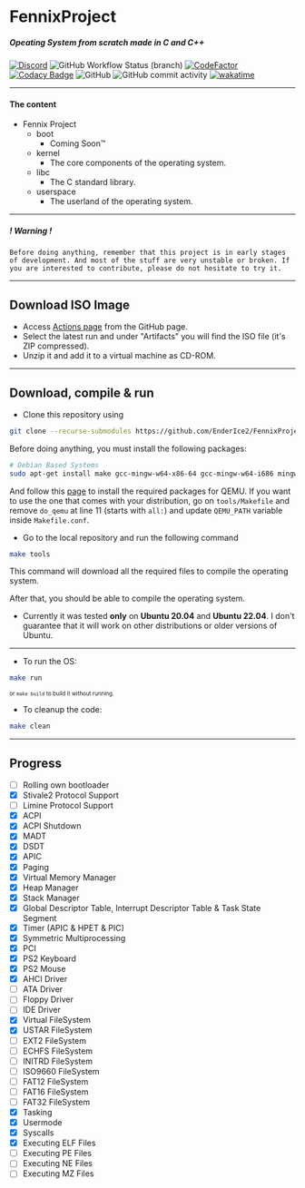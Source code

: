 # FennixProject
##### Opeating System from scratch made in C and C++

[![Discord](https://img.shields.io/discord/887406812612157451?style=for-the-badge&logo=discord&logoColor=white)](https://discord.gg/AYhW6N59Wu)
![GitHub Workflow Status (branch)](https://img.shields.io/github/workflow/status/EnderIce2/FennixProject/Makefile%20CI/main?style=for-the-badge)
[![CodeFactor](https://www.codefactor.io/repository/github/enderice2/fennixproject/badge?style=for-the-badge)](https://www.codefactor.io/repository/github/enderice2/fennixproject)
[![Codacy Badge](https://img.shields.io/codacy/grade/d00135a0a6304420a3cd021936f7be50?label=codacy&style=for-the-badge)](https://www.codacy.com/gh/EnderIce2/FennixProject/dashboard?utm_source=github.com&amp;utm_medium=referral&amp;utm_content=EnderIce2/FennixProject&amp;utm_campaign=Badge_Grade)
![GitHub](https://img.shields.io/github/license/EnderIce2/FennixProject?style=for-the-badge)
![GitHub commit activity](https://img.shields.io/github/commit-activity/w/EnderIce2/FennixProject?style=for-the-badge)
[![wakatime](https://wakatime.com/badge/user/29fecac7-0d8d-4232-a696-d6f5532c2c2a/project/f73f718c-1223-483f-be6a-b73c5abbe018.svg?style=for-the-badge)](https://wakatime.com/badge/user/29fecac7-0d8d-4232-a696-d6f5532c2c2a/project/f73f718c-1223-483f-be6a-b73c5abbe018.svg?style=for-the-badge)

---

#### The content
- Fennix Project
    - boot
        - Coming Soon™
    - kernel
        - The core components of the operating system.
    - libc
        - The C standard library.
    - userspace
        - The userland of the operating system.

---
##### ! Warning !
`Before doing anything, remember that this project is in early stages of development. And most of the stuff are very unstable or broken. If you are interested to contribute, please do not hesitate to try it.`

---

## Download ISO Image

- Access [Actions page](https://github.com/EnderIce2/FennixProject/actions/workflows/makefile.yml) from the GitHub page.
- Select the latest run and under "Artifacts" you will find the ISO file (it's ZIP compressed).
- Unzip it and add it to a virtual machine as CD-ROM.

---

## Download, compile & run

- Clone this repository using

```bash
git clone --recurse-submodules https://github.com/EnderIce2/FennixProject
```

Before doing anything, you must install the following packages:

```bash
# Debian Based Systems
sudo apt-get install make gcc-mingw-w64-x86-64 gcc-mingw-w64-i686 mingw-w64 qemu qemu-kvm xorriso genisoimage ovmf nasm doxygen build-essential bison flex libgmp3-dev libmpc-dev libmpfr-dev texinfo mtools
```

And follow this [page](https://wiki.qemu.org/Hosts/Linux#:~:text=for%20both%20variants.-,Building%20QEMU%20for%20Linux,-Most%20Linux%20distributions) to install the required packages for QEMU.
If you want to use the one that comes with your distribution, go on `tools/Makefile` and remove `do_qemu` at line 11 (starts with `all:`) and update `QEMU_PATH` variable inside `Makefile.conf`.

- Go to the local repository and run the following command

```bash
make tools
```

This command will download all the required files to compile the operating system.

After that, you should be able to compile the operating system.

- Currently it was tested **only** on **Ubuntu 20.04** and **Ubuntu 22.04**. I don't guarantee that it will work on other distributions or older versions of Ubuntu.

---

- To run the OS:

```bash
make run
```
<sub><sup>or `make build` to build it without running.</sup></sub>

- To cleanup the code:

```bash
make clean
```

---

## Progress

- [ ] Rolling own bootloader
- [x] Stivale2 Protocol Support
- [ ] Limine Protocol Support
- [x] ACPI
- [x] ACPI Shutdown
- [x] MADT
- [x] DSDT
- [x] APIC
- [x] Paging
- [x] Virtual Memory Manager
- [x] Heap Manager
- [x] Stack Manager
- [x] Global Descriptor Table, Interrupt Descriptor Table & Task State Segment
- [x] Timer (APIC & HPET & PIC)
- [x] Symmetric Multiprocessing
- [x] PCI
- [x] PS2 Keyboard
- [x] PS2 Mouse
- [x] AHCI Driver
- [ ] ATA Driver
- [ ] Floppy Driver
- [ ] IDE Driver
- [x] Virtual FileSystem
- [x] USTAR FileSystem
- [ ] EXT2 FileSystem
- [ ] ECHFS FileSystem
- [ ] INITRD FileSystem
- [ ] ISO9660 FileSystem
- [ ] FAT12 FileSystem
- [ ] FAT16 FileSystem
- [ ] FAT32 FileSystem
- [x] Tasking
- [x] Usermode
- [x] Syscalls
- [x] Executing ELF Files
- [ ] Executing PE Files
- [ ] Executing NE Files
- [ ] Executing MZ Files
